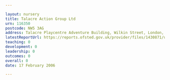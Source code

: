 ```yaml
---

layout: nursery
title: Talacre Action Group Ltd
urn: 116350
postcode: NW5 3AG
address: Talacre Playcentre Adventure Building, Wilkin Street, London, NW5 3AG
latestReportUrl: https://reports.ofsted.gov.uk/provider/files/1430871/urn/116350.pdf
teaching: 0
development: 0
leadership: 0
outcomes: 0
overall: 0
date: 17 February 2006

---
```

